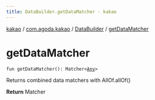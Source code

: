 ```yaml
---
title: DataBuilder.getDataMatcher - kakao
---
```


[kakao](../../index.html) / [com.agoda.kakao](../index.html) / [DataBuilder](index.html) / [getDataMatcher](.)

# getDataMatcher

`fun getDataMatcher(): Matcher<`[`Any`](https://kotlinlang.org/api/latest/jvm/stdlib/kotlin/-any/index.html)`>`

Returns combined data matchers with AllOf.allOf()

**Return**
Matcher

